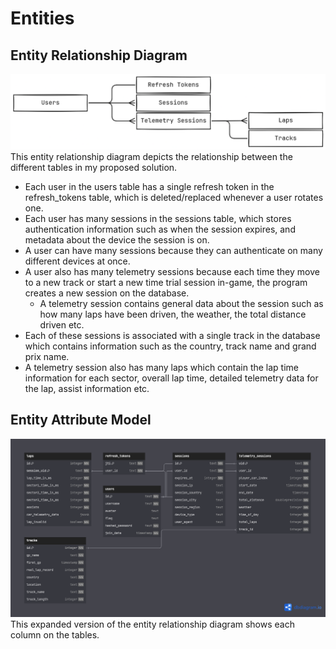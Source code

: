 # Entities

## Entity Relationship Diagram

![entity relationship diagram](./entity_relationship_diagram.excalidraw.png)
This entity relationship diagram depicts the relationship between the different tables in my proposed solution.

- Each user in the users table has a single refresh token in the refresh_tokens table, which is deleted/replaced whenever a user rotates one.
- Each user has many sessions in the sessions table, which stores authentication information such as when the session expires, and metadata about the device the session is on.
- A user can have many sessions because they can authenticate on many different devices at once.
- A user also has many telemetry sessions because each time they move to a new track or start a new time trial session in-game, the program creates a new session on the database.
    - A telemetry session contains general data about the session such as how many laps have been driven, the weather, the total distance driven etc.
- Each of these sessions is associated with a single track in the database which contains information such as the country, track name and grand prix name.
- A telemetry session also has many laps which contain the lap time information for each sector, overall lap time, detailed telemetry data for the lap, assist information etc.

## Entity Attribute Model

![entity attribute model](./entity_attribute_model.png)
This expanded version of the entity relationship diagram shows each column on the tables.
